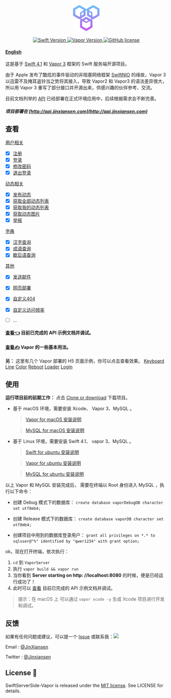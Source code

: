 
<p align="center">
    <img height="80" src="Source/icon.png"/>
    <br>
    <br>
    <a href="http://swift.org">
        <img src="https://img.shields.io/badge/Swift-4.1-brightgreen.svg" alt="Swift Version">
    </a>
    <a href="http://vapor.codes">
        <img src="https://img.shields.io/badge/Vapor-3-F6CBCA.svg" alt="Vapor Version">
    </a>
    <a href="LICENSE">
        <img src="https://img.shields.io/badge/license-MIT-blue.svg" alt="GitHub license">
    </a>
</p>


#### [English](README_EN.md)


这是基于 [Swift 4.1](https://swift.org) 和 [Vapor 3](http://vapor.codes) 框架的 Swift 服务端开源项目。

由于 Apple 发布了酷炫的事件驱动的非阻塞网络框架 [SwiftNIO](https://github.com/apple/swift-nio) 的缘故，Vapor 3 以迅雷不及掩耳盗铃当之势将其接入，导致 Vapor2 和 Vapor3 的语法差异很大，所以用 Vapor 3 重写了部分接口并开源出来，供感兴趣的伙伴参考、交流。

目前文档列举的 [API](Source/api.md) 已经部署在正式环境应用中，后续根据需求会不断完善。

##### 项目部署在 [http://api.jinxiansen.com](http://api.jinxiansen.com) 

## 查看
[用户相关](Source/api.md/#用户)

- [x] [注册](Source/api.md/#注册)
- [x] [登录](Source/api.md/#登录)
- [x] [修改密码](Source/api.md/#修改密码)
- [x] [退出登录](Source/api.md/#退出登录)

[动态相关](Source/api.md/#动态)

- [x] [发布动态](Source/api.md/#发布动态)
- [x] [获取全部动态列表](Source/api.md/#获取全部动态列表)
- [x] [获取我的动态列表](Source/api.md/#获取我的动态列表)
- [x] [获取动态图片](Source/api.md/#获取动态图片)
- [x] [举报](Source/api.md/#举报)

[字典](Source/api.md/#字典)

- [x] [汉字查询](Source/api.md/#汉字查询)
- [x] [成语查询](Source/api.md/#成语查询)
- [x] [歇后语查询](Source/api.md/#歇后语查询)

[其他](Source/api.md/#发送邮件)

- [x] [发送邮件](Source/api.md/#发送邮件)
- [x] [网页部署](Source/api.md/#网页)
- [x] [自定义404](Source/vaporUsage.md/#自定义404)
- [x] [自定义访问频率](Source/vaporUsage.md/#自定义访问频率)
- [ ] ...


#### [查看👈](Source/api.md) 目前已完成的 API 示例文档并调试。
	
#### [查看✍️](Source/vaporUsage.md) Vapor 的一些基本用法。


**另：** 这里有几个 Vapor 部署的 H5 页面示例，你可以点击查看效果。
[Keyboard](http://api.jinxiansen.com/h5/keyboard)
[Line](http://api.jinxiansen.com/h5/line)
[Color](http://api.jinxiansen.com/h5/color)
[Reboot](http://api.jinxiansen.com/h5/reboot)
[Loader](http://api.jinxiansen.com/h5/loader)
[Login](http://api.jinxiansen.com/h5/login)

## 使用

**运行项目前的前期工作：**
点击 [Clone or download](https://github.com/Jinxiansen/SwiftServerSide-Vapor/archive/master.zip) 下载项目。

* 基于 macOS 环境，需要安装 Xcode、 Vapor 3、MySQL 。
	> [Vapor for macOS 安装说明](https://docs.vapor.codes/3.0/install/macos/)
	
	> [MySQL for macOS 安装说明](https://segmentfault.com/a/1190000007838188)

* 基于 Linux 环境，需要安装 Swift 4.1、 vapor 3、MySQL 。

	> [Swift for ubuntu 安装说明](https://swift.org/download/#releases)
	
	> [Vapor for ubuntu 安装说明](https://docs.vapor.codes/3.0/install/ubuntu/)
	
	> [MySQL for ubuntu 安装说明](http://blog.csdn.net/vXueYing/article/details/52330180)

以上 Vapor 和 MySQL 安装完成后，
需要在终端以 Root 身份进入 MySQL ，执行以下命令：


* 创建 Debug 模式下的数据库：
`create database vaporDebugDB character set utf8mb4; `

* 创建 Release 模式下的数据库：
`create database vaporDB character set utf8mb4; `

* 创建项目中用到的数据库登录用户：
`grant all privileges on *.* to  sqluser@"%" identified by "qwer1234" with grant option;`

ok，现在打开终端，依次执行：

1. `cd` 到 `VaporServer` 
2. 执行 `vapor build && vapor run` 
3. 当你看到 **Server starting on http: //localhost:8080** 的时候，便是已经运行成功了！
4. 此时可以 [查看](Source/api.md) 目前已完成的 API 示例文档并调试。

> 提示：在 macOS 上 可以通过 `vapor xcode -y` 生成 Xcode 项目进行开发和调试。




## 反馈

如果有任何问题或建议，可以提一个 [Issue](https://github.com/Jinxiansen/SwiftServerSide-Vapor/issues)
或联系我：![](Source/zz.jpg)

Email : [@JinXiansen](hi@jinxiansen.com)

Twitter : [@Jinxiansen](https://twitter.com/jinxiansen)

## License 📄


SwiftServerSide-Vapor is released under the [MIT license](LICENSE). See LICENSE for details.
